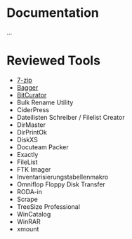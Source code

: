 # Documentation
...

# Reviewed Tools
- [7-zip](./7-zip.md)
- [Bagger](./bagger.md)
- [BitCurator](./bitcurator.md)
- Bulk Rename Utility
- CiderPress
- Dateilisten Schreiber / Filelist Creator
- DirMaster
- DirPrintOk
- DiskXS
- Docuteam Packer
- Exactly
- FileList
- FTK Imager
- Inventarisierungstabellenmakro
- Omniflop Floppy Disk Transfer
- RODA-in
- Scrape
- TreeSize Professional
- WinCatalog
- WinRAR
- xmount
